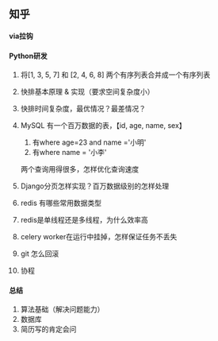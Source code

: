 ## 知乎

#### via拉钩

#### Python研发

1. 将[1, 3, 5, 7] 和 [2, 4, 6, 8] 两个有序列表合并成一个有序列表

2. 快排基本原理 & 实现（要求空间复杂度小）

3. 快排时间复杂度，最优情况？最差情况？

4. MySQL 有一个百万数据的表，【id, age, name, sex】

   1. 有where age=23 and name ='小明'
   2. 有where name = '小李'

   两个查询用得很多，怎样优化查询速度

5. Django分页怎样实现？百万数据级别的怎样处理

6. redis 有哪些常用数据类型

7. redis是单线程还是多线程，为什么效率高

8. celery worker在运行中挂掉，怎样保证任务不丢失

9. git 怎么回滚

10. 协程


#### 总结
1. 算法基础（解决问题能力）
2. 数据库
3. 简历写的肯定会问
